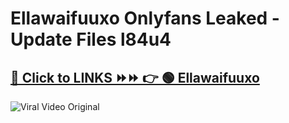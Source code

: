 
 # Ellawaifuuxo Onlyfans Leaked - Update Files l84u4

## <h2><a href="https://clipsfans.com/Ellawaifuuxo&ref=git">🔗 Click to LINKS ⏩⏩ 👉 🟢 Ellawaifuuxo </a></h2>

<a href="https://clipsfans.com/Ellawaifuuxo&ref=git" rel="nofollow" data-target="animated-image.originalLink"><img src="https://i.ibb.co.com/xMMVF88/686577567.gif" alt="Viral Video Original" style="max-width: 100%; display: inline-block;" data-target="animated-image.originalImage"></a>

